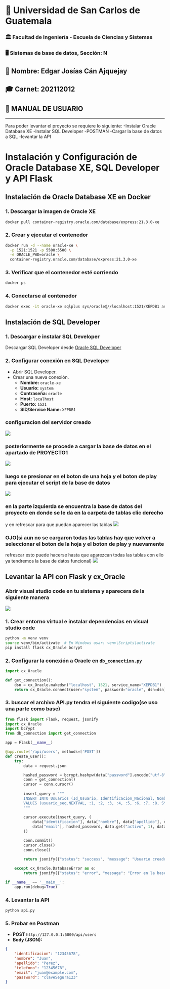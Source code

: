 # 📌 Universidad de San Carlos de Guatemala  
### 🏛 Facultad de Ingeniería - Escuela de Ciencias y Sistemas  
### 🖥 Sistemas de base de datos, Sección: N  

## 👤 Nombre: **Edgar Josías Cán Ajquejay**  
## 🎓 Carnet: **202112012**  

## 🏥 **MANUAL DE USUARIO**  
---
Para poder levantar el proyecto se requiere lo siguiente:
-Instalar Oracle Database XE 
-Instalar SQL Developer 
-POSTMAN
-Cargar la base de datos a SQL
-levantar la API

# Instalación y Configuración de Oracle Database XE, SQL Developer y API Flask

## Instalación de Oracle Database XE en Docker

### 1. Descargar la imagen de Oracle XE
```bash
docker pull container-registry.oracle.com/database/express:21.3.0-xe
```

### 2. Crear y ejecutar el contenedor
```bash
docker run -d --name oracle-xe \
  -p 1521:1521 -p 5500:5500 \
  -e ORACLE_PWD=oracle \
  container-registry.oracle.com/database/express:21.3.0-xe
```

### 3. Verificar que el contenedor esté corriendo
```bash
docker ps
```

### 4. Conectarse al contenedor
```bash
docker exec -it oracle-xe sqlplus sys/oracle@//localhost:1521/XEPDB1 as sysdba
```

## Instalación de SQL Developer

### 1. Descargar e instalar SQL Developer
Descargar SQL Developer desde [Oracle SQL Developer](https://www.oracle.com/tools/downloads/sqldev-downloads.html)

### 2. Configurar conexión en SQL Developer
- Abrir SQL Developer.
- Crear una nueva conexión.
  - **Nombre:** `oracle-xe`
  - **Usuario:** `system`
  - **Contraseña:** `oracle`
  - **Host:** `localhost`
  - **Puerto:** `1521`
  - **SID/Service Name:** `XEPDB1`

### configuracion del servidor creado
![](img/sqlserver.png)

### posteriormente se procede a cargar la base de datos en el apartado de PROYECTO1 
![](img/cargardb.png)

### luego se presionar en el boton de una hoja y el boton de play para ejecutar el script de la base de datos
![](img/ejecutardb.png)

### en la parte izquierda se encuentra la base de datos del proyecto en donde se le da en la carpeta de tablas clic derecho
y en refrescar para que puedan aparecer las tablas
![](img/vertablas.png)

### OJO(si aun no se cargaron todas las tablas hay que volver a seleccionar el boton de la hoja y el boton de play y nuevamente
refrescar esto puede hacerse hasta que aparezcan todas las tablas con ello ya tendremos la base de datos funcional)
![](img/tablasfin.png)

## Levantar la API con Flask y cx_Oracle

### Abrir visual studio code en tu sistema y aparecera de la siguiente manera
![](img/visualapi.png)

### 1. Crear entorno virtual e instalar dependencias en visual studio code 
```bash
python -m venv venv
source venv/bin/activate  # En Windows usar: venv\Scripts\activate
pip install flask cx_Oracle bcrypt
```

### 2. Configurar la conexión a Oracle en `db_connection.py`
```python
import cx_Oracle

def get_connection():
    dsn = cx_Oracle.makedsn("localhost", 1521, service_name="XEPDB1")
    return cx_Oracle.connect(user="system", password="oracle", dsn=dsn)
```

### 3. buscar el archivo API.py tendra el siguiente codigo(se uso una parte como base)
```python
from flask import Flask, request, jsonify
import cx_Oracle
import bcrypt
from db_connection import get_connection

app = Flask(__name__)

@app.route('/api/users', methods=['POST'])
def create_user():
    try:
        data = request.json

        hashed_password = bcrypt.hashpw(data["password"].encode("utf-8"), bcrypt.gensalt()).decode("utf-8")
        conn = get_connection()
        cursor = conn.cursor()
        
        insert_query = """
        INSERT INTO Usuarios (Id_Usuario, Identificacion_Nacional, Nombre, Apellido, Telefono, Email, Contraseña, Activo, Correo_Confirmado, created_at, updated_at)
        VALUES (usuario_seq.NEXTVAL, :1, :2, :3, :4, :5, :6, :7, :8, SYSTIMESTAMP, SYSTIMESTAMP)
        """
        
        cursor.execute(insert_query, (
            data["identificacion"], data["nombre"], data["apellido"], data["telefono"],
            data["email"], hashed_password, data.get("activo", 1), data.get("correo_confirmado", 0)
        ))

        conn.commit()
        cursor.close()
        conn.close()
        
        return jsonify({"status": "success", "message": "Usuario creado correctamente"}), 201

    except cx_Oracle.DatabaseError as e:
        return jsonify({"status": "error", "message": "Error en la base de datos", "details": str(e)}), 500

if __name__ == '__main__':
    app.run(debug=True)
```

### 4. Levantar la API
```bash
python api.py
```

### 5. Probar en Postman
- **POST** `http://127.0.0.1:5000/api/users`
- **Body (JSON):**
```json
{
    "identificacion": "12345678",
    "nombre": "Juan",
    "apellido": "Perez",
    "telefono": "12345678",
    "email": "juan@example.com",
    "password": "claveSegura123"
}
```
```markdown
